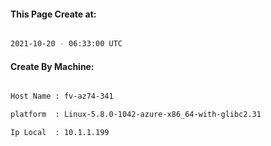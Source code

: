 
   
#### This Page Create at:

```bash

2021-10-20 - 06:33:00 UTC

```

#### Create By Machine:

```bash

Host Name : fv-az74-341

platform  : Linux-5.8.0-1042-azure-x86_64-with-glibc2.31

Ip Local  : 10.1.1.199

```

